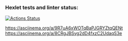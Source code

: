 ### Hexlet tests and linter status:
[![Actions Status](https://github.com/ibrg/python-project-lvl1/workflows/hexlet-check/badge.svg)](https://github.com/ibrg/python-project-lvl1/actions)

https://asciinema.org/a/9R7uA6xWOTqBaPJGRYZtqQENt 
https://asciinema.org/a/8CRgJBSvg2dD4fxzC2UdaqS3e